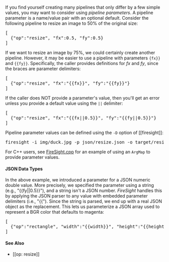 If you find yourself creating many pipelines that only differ by a few simple values, you may want to consider using _pipeline parameters_. A pipeline parameter is a name/value pair with an optional default. Consider the following pipeline to resize an image to 50% of the original size:
<pre>
[
  {"op":"resize", "fx":0.5, "fy":0.5}
]
</pre>

If we want to resize an image by 75%, we could certainly create another pipeline. However, it may be easier to use a pipeline with parameters `{fx}}` and `{{fy}}`. Specifically, the caller provides definitions for _fx_ and _fy_, since the braces are parameter delimiters:
<pre>
[
  {"op":"resize", "fx":"{{fx}}", "fy":"{{fy}}"}
]
</pre>

If the caller does NOT provide a parameter's value, then you'll get an error unless you provide a default value using the `||` delimiter:
<pre>
[
  {"op":"resize", "fx":"{{fx||0.5}}", "fy":"{{fy||0.5}}"}
]
</pre>

Pipeline parameter values can be defined using the `-D` option of [[firesight]]:
<pre>firesight -i img/duck.jpg -p json/resize.json -o target/resize.jpg -Dfx=0.25 -Dfy=0.5</pre>

For C++ users, see [FireSight.cpp](https://github.com/firepick1/FireSight/blob/master/FireSight.cpp) for an example of using an `ArgMap` to provide parameter values.

#### JSON Data Types

In the above example, we introduced a parameter for a JSON numeric double value. More precisely, we specified the parameter using a string (e.g., "{{fy||0.5}}"), and a string isn't a JSON number. _FireSight_ handles this by applying the JSON parser to any value with embedded parameter delimiters (i.e., "{{"). Since the string is parsed, we end up with a real JSON object as the replacement. This lets us parameterize a JSON array used to represent a BGR color that defaults to magenta:
<pre>
[
  {"op":"rectangle", "width":"{{width}}", "height":"{{height}}", "color":"{{color||[255,0,255]}}"}
]
</pre>

#### See Also
* [[op: resize]]